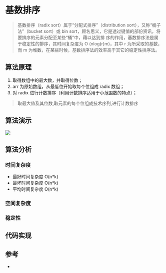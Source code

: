 # 基数排序

> 基数排序（radix sort）属于“分配式排序”（distribution sort），又称“桶子法”（bucket sort）或 bin sort，顾名思义，它是透过键值的部份资讯，将要排序的元素分配至某些“桶”中，藉以达到排
> 序的作用，基数排序法是属于稳定性的排序，其时间复杂度为 O (nlog(r)m)，其中 r 为所采取的基数，而 m 为堆数，在某些时候，基数排序法的效率高于其它的稳定性排序法。

## 算法原理

1. 取得数组中的最大数，并取得位数；
2. arr 为原始数组，从最低位开始取每个位组成 radix 数组；
3. 对 radix 进行计数排序（利用计数排序适用于小范围数的特点）；

> 取最大值及其位数,取元素的每个位组成技术序列,进行计数排序

## 算法演示

![](https://forum.mianbaoban.cn/data/attachment/forum/201803/20/140204ezq2fmi0pm2o9bb9.gif)

## 算法分析

### 时间复杂度

- 最好时间复杂度 O(n\*k)
- 最坏时间复杂度 O(n\*k)
- 平均时间复杂度 O(n\*k)

### 空间复杂度

### 稳定性

>

## 代码实现

<!-- <code-group>
<code-block title="JavaScript">
<<< @/scripts/js/algorithm/radixSort.js
</code-block>
</code-group> -->

## 参考

- [](https://baike.baidu.com/item/%E5%9F%BA%E6%95%B0%E6%8E%92%E5%BA%8F)
